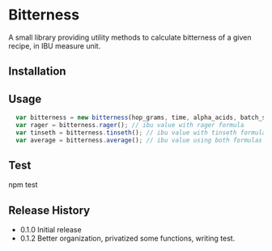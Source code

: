 Bitterness
==========

A small library providing utility methods to calculate bitterness of a given recipe, in IBU measure unit.

## Installation

## Usage
```js
  var bitterness = new bitterness(hop_grams, time, alpha_acids, batch_size, original_gravity);
  var rager = bitterness.rager(); // ibu value with rager formula
  var tinseth = bitterness.tinseth(); // ibu value with tinseth formula
  var average = bitterness.average(); // ibu value using both formulas
```
## Test

  npm test

## Release History

  * 0.1.0 Initial release
  * 0.1.2 Better organization, privatized some functions, writing test.
